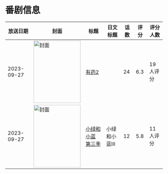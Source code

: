 # 番剧信息

|放送日期|封面|标题|日文标题|话数|评分|评分人数|
|---|---|---|---|---|---|---|
|2023-09-27|<img src="//lain.bgm.tv/pic/cover/c/0a/f7/315262_EV6Vz.jpg" alt="封面" style="width:150px;height:200px;object-fit:cover;">|[有药2](https://bangumi.tv/subject/315262)||24|6.3|19人评分|
|2023-09-27|<img src="//lain.bgm.tv/pic/cover/c/2b/58/451461_a4GSz.jpg" alt="封面" style="width:150px;height:200px;object-fit:cover;">|[小绿和小蓝 第三季](https://bangumi.tv/subject/451461)|小绿和小蓝Ⅲ|12|5.8|11人评分|
